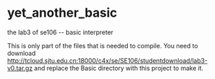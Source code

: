 # yet_another_basic
the lab3 of se106 -- basic interpreter

This is only part of the files that is needed to compile.
You need to download http://tcloud.sjtu.edu.cn:18000/c4x/se/SE106/studentdownload/lab3-v0.tar.gz and replace the 
Basic directory with this project to make it.

